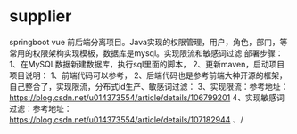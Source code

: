 # supplier
springboot vue 前后端分离项目。Java实现的权限管理，用户，角色，部门，等常用的权限架构实现模板，数据库是mysql。实现限流和敏感词过滤
部署步骤：
1、在MySQL数据新建数据库，执行sql里面的脚本，
2、更新maven，启动项目
项目说明：
1、前端代码可以参考，
2、后端代码也是参考前端大神开源的框架，自己整合了，实现限流，分布式id生产、敏感词过滤：
3、实现限流：参考地址：https://blog.csdn.net/u014373554/article/details/106799201
4、实现敏感词过滤：参考地址：https://blog.csdn.net/u014373554/article/details/107182944
、/

